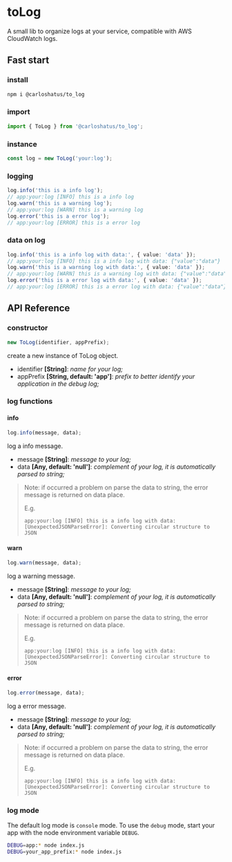 # toLog
 A small lib to organize logs at your service, compatible with AWS CloudWatch logs. 

## Fast start

### install
```sh
npm i @carloshatus/to_log
```

### import
```ts
import { ToLog } from '@carloshatus/to_log';
```

### instance
```ts
const log = new ToLog('your:log');
```

### logging
```ts
log.info('this is a info log');
// app:your:log [INFO] this is a info log
log.warn('this is a warning log');
// app:your:log [WARN] this is a warning log
log.error('this is a error log');
// app:your:log [ERROR] this is a error log
```

### data on log
```ts
log.info('this is a info log with data:', { value: 'data' });
// app:your:log [INFO] this is a info log with data: {"value":"data"}
log.warn('this is a warning log with data:', { value: 'data' });
// app:your:log [WARN] this is a warning log with data: {"value":"data"}
log.error('this is a error log with data:', { value: 'data' });
// app:your:log [ERROR] this is a error log with data: {"value":"data"}
```

## API Reference
### constructor
```ts
new ToLog(identifier, appPrefix);
```
create a new instance of ToLog object.
- identifier **[String]**: _name for your log;_
- appPrefix **[String, default: 'app']**: _prefix to better identify your application in the debug log;_

### log functions

#### info
```ts
log.info(message, data);
```
log a info message.
- message **[String]**: _message to your log;_
- data **[Any, default: 'null']**: _complement of your log, it is automatically parsed to string;_

> Note: if occurred a problem on parse the data to string, the error message is returned on data place.
> 
> E.g. 
> 
> `app:your:log [INFO] this is a info log with data: [UnexpectedJSONParseError]: Converting circular structure to JSON`

#### warn
```ts
log.warn(message, data);
```
log a warning message.
- message **[String]**: _message to your log;_
- data **[Any, default: 'null']**: _complement of your log, it is automatically parsed to string;_

> Note: if occurred a problem on parse the data to string, the error message is returned on data place.
> 
> E.g. 
> 
> `app:your:log [INFO] this is a info log with data: [UnexpectedJSONParseError]: Converting circular structure to JSON`

#### error
```ts
log.error(message, data);
```
log a error message.
- message **[String]**: _message to your log;_
- data **[Any, default: 'null']**: _complement of your log, it is automatically parsed to string;_

> Note: if occurred a problem on parse the data to string, the error message is returned on data place.
> 
> E.g.
> 
>  `app:your:log [INFO] this is a info log with data: [UnexpectedJSONParseError]: Converting circular structure to JSON`

### log mode
The default log mode is `console` mode. To use the `debug` mode, start your app with the node environment variable `DEBUG`.
```sh
DEBUG=app:* node index.js
DEBUG=your_app_prefix:* node index.js
```